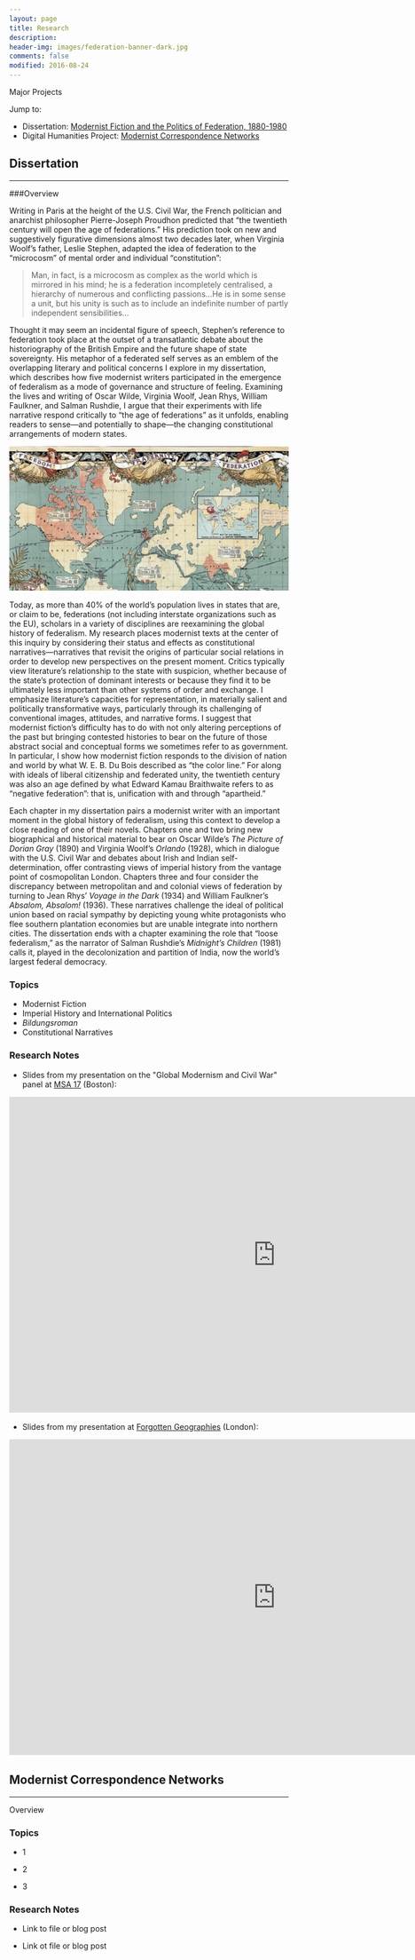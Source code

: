 ```yaml
---
layout: page
title: Research
description: 
header-img: images/federation-banner-dark.jpg
comments: false
modified: 2016-08-24
---
```


Major Projects  

Jump to:

- Dissertation: [Modernist Fiction and the Politics of Federation, 1880-1980](#dissertation)
- Digital Humanities Project: [Modernist Correspondence Networks](#dh)

## <a id="dissertation"></a>Dissertation
--------

###Overview

Writing in Paris at the height of the U.S. Civil War, the French politician and anarchist philosopher Pierre-Joseph Proudhon predicted that “the twentieth century will open the age of federations.” His prediction took on new and suggestively figurative dimensions almost two decades later, when Virginia Woolf’s father, Leslie Stephen, adapted the idea of federation to the “microcosm” of mental order and individual “constitution”:

> Man, in fact, is a microcosm as complex as the world which is mirrored in his mind; he is a federation incompletely centralised, a hierarchy of numerous and conflicting passions…He is in some sense a unit, but his unity is such as to include an indefinite number of partly independent sensibilities…

Thought it may seem an incidental figure of speech, Stephen’s reference to federation took place at the outset of a transatlantic debate about the historiography of the British Empire and the future shape of state sovereignty. His metaphor of a federated self serves as an emblem of the overlapping literary and political concerns I explore in my dissertation, which describes how five modernist writers participated in the emergence of federalism as a mode of governance and structure of feeling. Examining the lives and writing of Oscar Wilde, Virginia Woolf, Jean Rhys, William Faulkner, and Salman Rushdie, I argue that their experiments with life narrative respond critically to “the age of federations” as it unfolds, enabling readers to sense—and potentially to shape—the changing constitutional arrangements of modern states.

![Imperial Federation Map, 1886](/images/federation-banner.jpg)

Today, as more than 40% of the world’s population lives in states that are, or claim to be, federations (not including interstate organizations such as the EU), scholars in a variety of disciplines are reexamining the global history of federalism. My research places modernist texts at the center of this inquiry by considering their status and effects as constitutional narratives—narratives that revisit the origins of particular social relations in order to develop new perspectives on the present moment. Critics typically view literature’s relationship to the state with suspicion, whether because of the state’s protection of dominant interests or because they find it to be ultimately less important than other systems of order and exchange. I emphasize literature’s capacities for representation, in materially salient and politically transformative ways, particularly through its challenging of conventional images, attitudes, and narrative forms. I suggest that modernist fiction’s difficulty has to do with not only altering perceptions of the past but bringing contested histories to bear on the future of those abstract social and conceptual forms we sometimes refer to as government. In particular, I show how modernist fiction responds to the division of nation and world by what W. E. B. Du Bois described as “the color line.” For along with ideals of liberal citizenship and federated unity, the twentieth century was also an age defined by what Edward Kamau Braithwaite refers to as “negative federation”: that is, unification with and through “apartheid.”

Each chapter in my dissertation pairs a modernist writer with an important moment in the global history of federalism, using this context to develop a close reading of one of their novels. Chapters one and two bring new biographical and historical material to bear on Oscar Wilde’s *The Picture of Dorian Gray* (1890) and Virginia Woolf’s *Orlando* (1928), which in dialogue with the U.S. Civil War and debates about Irish and Indian self-determination, offer contrasting views of imperial history from the vantage point of cosmopolitan London. Chapters three and four consider the discrepancy between metropolitan and and colonial views of federation by turning to Jean Rhys’ *Voyage in the Dark* (1934) and William Faulkner’s *Absalom, Absalom!* (1936). These narratives challenge the ideal of political union based on racial sympathy by depicting young white protagonists who flee southern plantation economies but are unable integrate into northern cities. The dissertation ends with a chapter examining the role that “loose federalism,” as the narrator of Salman Rushdie’s *Midnight’s Children* (1981) calls it, played in the decolonization and partition of India, now the world’s largest federal democracy.

### Topics

* Modernist Fiction
* Imperial History and International Politics
* *Bildungsroman*
* Constitutional Narratives

### Research Notes

* Slides from my presentation on the "Global Modernism and Civil War" panel at [MSA 17](https://msa.press.jhu.edu/conferences/msa17/) (Boston):

<iframe src="https://docs.google.com/presentation/d/1zZrSmANFAClQyCWo1xgA6ehOKMNaMzLXItTySrivf0I/embed?start=false&amp;loop=false&amp;delayms=3000" width="960" height="569" frameborder="0" allowfullscreen="allowfullscreen"></iframe>

* Slides from my presentation at [Forgotten Geographies](https://forgottengeographies.wordpress.com) (London):

<iframe src="https://docs.google.com/presentation/d/12vKbEabbdGe-T1uqYP5uymuUD15n-wSTDvzwglm7C2Y/embed?start=false&loop=false&delayms=3000" frameborder="0" width="960" height="569" allowfullscreen="true" mozallowfullscreen="true" webkitallowfullscreen="true"></iframe>

## <a id="dh"></a>Modernist Correspondence Networks
----------------

Overview

### Topics

* 1

* 2

* 3

### Research Notes

* Link to file or blog post

* Link ot file or blog post
